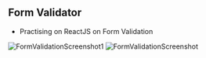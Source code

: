 ## Form Validator

- Practising on ReactJS on Form Validation

![FormValidationScreenshot1](https://user-images.githubusercontent.com/108328227/226517651-ab021cdc-0895-49f4-add3-557208f4295d.png)
![FormValidationScreenshot](https://user-images.githubusercontent.com/108328227/226517644-95271d95-657f-4a45-9f6a-ecef6c4d5e17.png)
